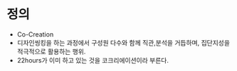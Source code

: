 


# 정의

- Co-Creation
- 디자인씽킹을 하는 과정에서 구성원 다수와 함께 직관,분석을 거듭하며, 집단지성을 적극적으로 활용하는 행위. 
- 22hours가 이미 하고 있는 것을 코크리에이션이라 부른다. 